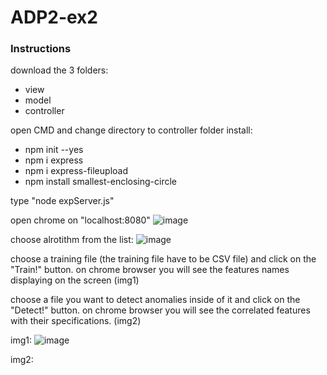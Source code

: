 # ADP2-ex2



### Instructions
download the 3 folders:
* view
* model
* controller

open CMD and change directory to controller folder
install:
* npm init --yes
* npm i express
* npm i express-fileupload
* npm install smallest-enclosing-circle

type "node expServer.js"

open chrome on "localhost:8080"
![image](https://user-images.githubusercontent.com/58383829/120111157-861a3480-c179-11eb-8c9c-7c67715f07a2.png)

choose alrotithm from the list:
![image](https://user-images.githubusercontent.com/58383829/120111194-ab0ea780-c179-11eb-9e66-461af9dfa7bd.png)

choose a training file (the training file have to be CSV file) and click on the "Train!" button.
on chrome browser you will see the features names displaying on the screen (img1)

choose a file you want to detect anomalies inside of it and click on the "Detect!" button.
on chrome browser you will see the correlated features with their specifications. (img2)


img1:
![image](https://user-images.githubusercontent.com/58383829/120111274-faed6e80-c179-11eb-8fe9-780215ff8db3.png)

img2:

